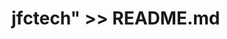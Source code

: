 # jfctech" >> README.md
<!-- git init
git add README.md 
git commit -m "primeiro commit" 
git branch -M main 
git remote add origin https://github.com/paredesandre/jfctech.git
 git push -u origin main -->

<!-- ou
git remoto adicionar origem https://github.com/paredesandre/jfctech.git
 git branch -M principal 
git push -u origem principal -->